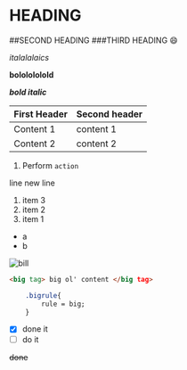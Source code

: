 # HEADING
##SECOND HEADING
###THIRD HEADING
:smile:

*italalalaics*

**bololololold**

***bold italic***

First Header | Second header
-------------|-------------
Content 1| content 1|
Content 2| content 2|

1) Perform `action`

line  new line

1. item 3
1. item 2
1. item 1

* a
* b

![bill](https://www.fillmurray.com/200/300)

```html
<big tag> big ol' content </big tag>

```

```css
	.bigrule{
		rule = big;
	}
```
-[x] done it
-[ ] do it

~~done~~